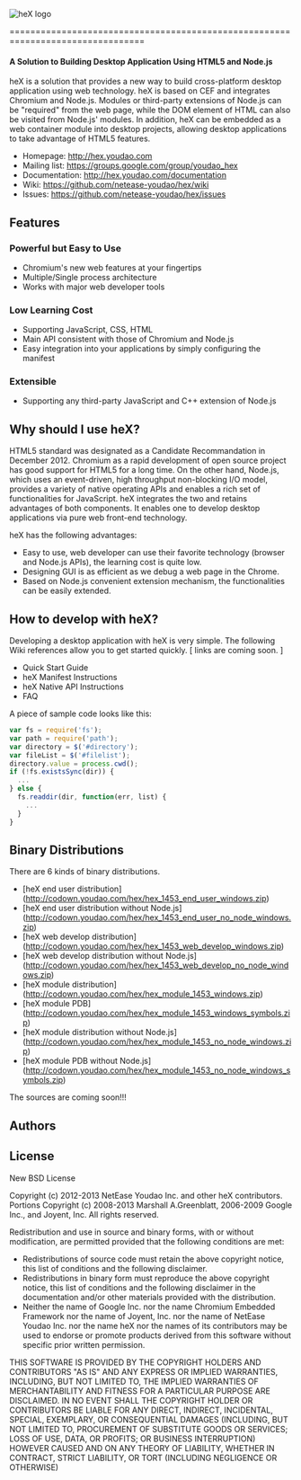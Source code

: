 ![heX logo](http://hex.youdao.com/images/hex.png)

<!-- heX -->
================================================================================
#### A Solution to Building Desktop Application Using HTML5 and Node.js

heX is a solution that provides a new way to build cross-platform desktop application using web technology. heX is based on CEF and integrates Chromium and Node.js. Modules or third-party extensions of Node.js can be "required" from the web page, while the DOM element of HTML can also be visited from Node.js' modules. In addition, heX can be embedded as a web container module into desktop projects, allowing desktop applications to take advantage of HTML5 features.

 * Homepage: <http://hex.youdao.com>
 * Mailing list: <https://groups.google.com/group/youdao_hex>
 * Documentation: <http://hex.youdao.com/documentation>
 * Wiki: <https://github.com/netease-youdao/hex/wiki>
 * Issues: <https://github.com/netease-youdao/hex/issues>


## Features

### Powerful but Easy to Use
 * Chromium's new web features at your fingertips
 * Multiple/Single process architecture
 * Works with major web developer tools

### Low Learning Cost 
 * Supporting JavaScript, CSS, HTML
 * Main API consistent with those of Chromium and Node.js
 * Easy integration into your applications by simply configuring the manifest

### Extensible
 * Supporting any third-party JavaScript and C++ extension of Node.js


## Why should I use heX?

HTML5 standard was designated as a Candidate Recommandation in December 2012. Chromium as a rapid development of open source project has good support for HTML5 for a long time. On the other hand, Node.js, which uses an event-driven, high throughput non-blocking I/O model, provides a variety of native operating APIs and enables a rich set of functionalities for JavaScript. heX integrates the two and retains advantages of both components. It enables one to develop desktop applications via pure web front-end technology.

heX has the following advantages:
 * Easy to use, web developer can use their favorite technology (browser and Node.js APIs), the learning cost is quite low.
 * Designing GUI is as efficient as we debug a web page in the Chrome.
 * Based on Node.js convenient extension mechanism, the functionalities can be easily extended.


## How to develop with heX?

Developing a desktop application with heX is very simple. The following Wiki references allow you to get started quickly. [ links are coming soon. ]

 * Quick Start Guide
 * heX Manifest Instructions
 * heX Native API Instructions
 * FAQ

A piece of sample code looks like this:
```js
var fs = require('fs');
var path = require('path');
var directory = $('#directory');
var fileList = $('#filelist');
directory.value = process.cwd();
if (!fs.existsSync(dir)) {
  ...
} else {
  fs.readdir(dir, function(err, list) {
    ...
  }
}
```


## Binary Distributions

There are 6 kinds of binary distributions.

 * [heX end user distribution] (http://codown.youdao.com/hex/hex_1453_end_user_windows.zip)
 * [heX end user distribution without Node.js] (http://codown.youdao.com/hex/hex_1453_end_user_no_node_windows.zip)
 * [heX web develop distribution] (http://codown.youdao.com/hex/hex_1453_web_develop_windows.zip)
 * [heX web develop distribution without Node.js] (http://codown.youdao.com/hex/hex_1453_web_develop_no_node_windows.zip)
 * [heX module distribution] (http://codown.youdao.com/hex/hex_module_1453_windows.zip)
  * [heX module PDB] (http://codown.youdao.com/hex/hex_module_1453_windows_symbols.zip)
 * [heX module distribution without Node.js] (http://codown.youdao.com/hex/hex_module_1453_no_node_windows.zip)
  * [heX module PDB without Node.js] (http://codown.youdao.com/hex/hex_module_1453_no_node_windows_symbols.zip)

The sources are coming soon!!!


## Authors


## License

New BSD License

Copyright (c) 2012-2013 NetEase Youdao Inc. and other heX contributors.
Portions Copyright (c) 2008-2013 Marshall A.Greenblatt, 2006-2009
Google Inc., and Joyent, Inc. All rights reserved.

Redistribution and use in source and binary forms, with or without
modification, are permitted provided that the following conditions are
met:

  * Redistributions of source code must retain the above copyright notice,
    this list of conditions and the following disclaimer.
  * Redistributions in binary form must reproduce the above copyright
    notice, this list of conditions and the following disclaimer in the
    documentation and/or other materials provided with the distribution.
  * Neither the name of Google Inc. nor the name Chromium Embedded Framework
    nor the name of Joyent, Inc. nor the name of NetEase Youdao Inc. nor
    the name heX nor the names of its contributors may be used to endorse
    or promote products derived from this software without specific prior
    written permission.

THIS SOFTWARE IS PROVIDED BY THE COPYRIGHT HOLDERS AND CONTRIBUTORS "AS IS"
AND ANY EXPRESS OR IMPLIED WARRANTIES, INCLUDING, BUT NOT LIMITED TO, THE
IMPLIED WARRANTIES OF MERCHANTABILITY AND FITNESS FOR A PARTICULAR PURPOSE
ARE DISCLAIMED. IN NO EVENT SHALL THE COPYRIGHT HOLDER OR CONTRIBUTORS BE
LIABLE FOR ANY DIRECT, INDIRECT, INCIDENTAL, SPECIAL, EXEMPLARY, OR
CONSEQUENTIAL DAMAGES (INCLUDING, BUT NOT LIMITED TO, PROCUREMENT OF
SUBSTITUTE GOODS OR SERVICES; LOSS OF USE, DATA, OR PROFITS; OR BUSINESS
INTERRUPTION) HOWEVER CAUSED AND ON ANY THEORY OF LIABILITY, WHETHER IN
CONTRACT, STRICT LIABILITY, OR TORT (INCLUDING NEGLIGENCE OR OTHERWISE)
